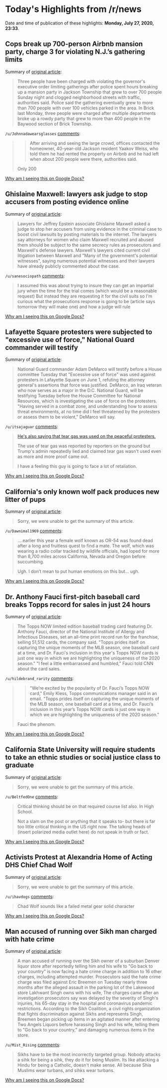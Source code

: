 # Today's Highlights from /r/news

Date and time of publication of these highlights: **Monday, July 27, 2020, 23:33**.

## Cops break up 700-person Airbnb mansion party, charge 3 for violating N.J.’s gathering limits

Summary of [original article](https://www.nj.com/news/2020/07/3-charged-after-cops-break-up-700-person-airbnb-mansion-party-that-violated-njs-gathering-limits.html):

> Three people have been charged with violating the governor's executive order limiting gatherings after police spent hours breaking up a mansion party in Jackson Township that grew to over 700 people Sunday night and clogged neighborhood streets with traffic, authorities said. Police said the gathering eventually grew to more than 700 people with over 100 vehicles parked in the area. In Brick last Monday, three people were charged after multiple departments broke up a rowdy party that grew to more than 400 people in the Baywood section of Brick Township.

`/u/Johnnadawearsglasses` [comments](https://www.reddit.com/r/news/comments/hz4v5l/cops_break_up_700person_airbnb_mansion_party/):

> >After arriving and seeing the large crowd, offices contacted the homeowner, 40-year-old Jackson resident Yaakov Weiss, who told them he had rented the property on Airbnb and he had left when about 200 people were there, authorities said.
> 
> Only 200

[Why am I seeing this on Google Docs?](https://docs.google.com/document/d/1Dc6We63vOXIZsc0op-Bt4abqkYjXzOigalQqFxmvvbM/edit?usp=sharing)

## Ghislaine Maxwell: lawyers ask judge to stop accusers from posting evidence online

Summary of [original article](https://www.theguardian.com/us-news/2020/jul/27/ghislaine-maxwell-lawyers-judge-accusers-internet):

> Lawyers for Jeffrey Epstein associate Ghislaine Maxwell asked a judge to stop her accusers from using evidence in the criminal case to boost civil lawsuits by posting materials to the internet. The lawyers say attorneys for women who claim Maxwell recruited and abused them should be subject to the same secrecy rules as prosecutors and Maxwell's defense lawyers. Maxwell's lawyers cited current civil litigation between Maxwell and "Many of the government's potential witnesses", saying numerous potential witnesses and their lawyers have already publicly commented about the case.

`/u/sanesociopath` [comments](https://www.reddit.com/r/news/comments/hz41ne/ghislaine_maxwell_lawyers_ask_judge_to_stop/):

> I assumed this was about trying to insure they can get an impartial jury when the time for the trial comes (which would be a reasonable request)
> But instead they are requesting it for the civil suits so I'm curious what the prosecutions response is going to be (article says tomorrow they will make one) and how a judge will rule

[Why am I seeing this on Google Docs?](https://docs.google.com/document/d/1Dc6We63vOXIZsc0op-Bt4abqkYjXzOigalQqFxmvvbM/edit?usp=sharing)

## Lafayette Square protesters were subjected to "excessive use of force," National Guard commander will testify

Summary of [original article](https://www.cbsnews.com/news/lafayette-square-protesters-were-subject-to-excessive-use-of-force-national-guard-commander-will-testify/):

> National Guard commander Adam DeMarco will testify before a House committee Tuesday that "Excessive use of force" was used against protesters in Lafayette Square on June 1, refuting the attorney general's assertions that force was justified. DeMarco, an Iraq veteran who now serves as a major in the D.C. National Guard, will be testifying Tuesday before the House Committee for National Resources, which is investigating the use of force on the protesters. "Having served in a combat zone, and understanding how to assess threat environments, at no time did I feel threatened by the protesters or assess them to be violent," DeMarco will say.

`/u/itsajaguar` [comments](https://www.reddit.com/r/news/comments/hz0wi0/lafayette_square_protesters_were_subjected_to/):

> [He's also saying that tear gas was used on the peaceful protesters.](https://www.washingtonpost.com/nation/2020/07/27/national-guard-commander-says-police-suddenly-moved-lafayette-square-protesters-used-excessive-force-clear-path-trump/)
> 
> The use of tear gas was reported by reporters on the ground but Trump's admin repeatedly lied and claimed tear gas wasn't used even as more and more proof came out. 
> 
> I have a feeling this guy is going to face a lot of retaliation.

[Why am I seeing this on Google Docs?](https://docs.google.com/document/d/1Dc6We63vOXIZsc0op-Bt4abqkYjXzOigalQqFxmvvbM/edit?usp=sharing)

## California's only known wolf pack produces new litter of pups

Summary of [original article](https://www.theguardian.com/environment/2020/jul/27/california-wolf-pack-litter-pups-lassen):

> Sorry, we were unable to get the summary of this article.

`/u/Dawnimal1969` [comments](https://www.reddit.com/r/news/comments/hyzjla/californias_only_known_wolf_pack_produces_new/):

> ....earlier this year a female wolf known as OR-54 was found dead after a long and fruitless quest to find a mate. The wolf, which was wearing a radio collar tracked by wildlife officials, had loped for more than 8,700 miles across California, Nevada and Oregon before succumbing.
> 
> Ugh. I don’t mean to put human emotions on this but... ugh.

[Why am I seeing this on Google Docs?](https://docs.google.com/document/d/1Dc6We63vOXIZsc0op-Bt4abqkYjXzOigalQqFxmvvbM/edit?usp=sharing)

## Dr. Anthony Fauci first-pitch baseball card breaks Topps record for sales in just 24 hours

Summary of [original article](https://www.news-press.com/story/sports/mlb/2020/07/27/dr-anthony-fauci-topps-baseball-card-breaks-company-sales-record/5519546002/):

> The Topps NOW limited edition baseball trading card featuring Dr. Anthony Fauci, director of the National Institute of Allergy and Infectious Diseases, set an all-time print record run for the franchise, selling 51,512 cards, the company said. "Topps prides itself on capturing the unique moments of the MLB season, one baseball card at a time, and Dr. Fauci's inclusion in this year's Topps NOW cards is just one way in which we are highlighting the uniqueness of the 2020 season." "I feel a little embarrassed and humbled," Fauci told CNN about the card sales.

`/u/hildebrand_rarity` [comments](https://www.reddit.com/r/news/comments/hyyebu/dr_anthony_fauci_firstpitch_baseball_card_breaks/):

> >	"We’re excited by the popularity of Dr. Fauci’s Topps NOW card," Emily Kless, Topps communications manager said in an email. "Topps prides itself on capturing the unique moments of the MLB season, one baseball card at a time, and Dr. Fauci’s inclusion in this year’s Topps NOW cards is just one way in which we are highlighting the uniqueness of the 2020 season."
> 
> Fauci the phenom.

[Why am I seeing this on Google Docs?](https://docs.google.com/document/d/1Dc6We63vOXIZsc0op-Bt4abqkYjXzOigalQqFxmvvbM/edit?usp=sharing)

## California State University will require students to take an ethnic studies or social justice class to graduate

Summary of [original article](https://www.cnn.com/2020/07/27/us/california-state-university-ethnic-studies-trnd/index.html?utm_source=feedburner&utm_medium=feed&utm_campaign=Feed%3A+rss%2Fcnn_latest+%28RSS%3A+CNN+-+Most+Recent%29):

> Sorry, we were unable to get the summary of this article.

`/u/BeltfedOne` [comments](https://www.reddit.com/r/news/comments/hyvc33/california_state_university_will_require_students/):

> Critical thinking should be on that required course list also.  In High School.
> 
> Not a slam on the post or anything that it speaks to- but there is far too little critical thinking in the US right now.  The talking heads of (insert polarized media outlet here) do not speak in truth or fact.

[Why am I seeing this on Google Docs?](https://docs.google.com/document/d/1Dc6We63vOXIZsc0op-Bt4abqkYjXzOigalQqFxmvvbM/edit?usp=sharing)

## Activists Protest at Alexandria Home of Acting DHS Chief Chad Wolf

Summary of [original article](https://www.alxnow.com/2020/07/27/activists-protest-at-alexandria-home-of-acting-dhs-chief-chad-wolf/):

> Sorry, we were unable to get the summary of this article.

`/u/ihavdogs` [comments](https://www.reddit.com/r/news/comments/hz28yy/activists_protest_at_alexandria_home_of_acting/):

> Chad Wolf sounds like a failed metal gear solid character

[Why am I seeing this on Google Docs?](https://docs.google.com/document/d/1Dc6We63vOXIZsc0op-Bt4abqkYjXzOigalQqFxmvvbM/edit?usp=sharing)

## Man accused of running over Sikh man charged with hate crime

Summary of [original article](https://www.nbcnews.com/news/asian-america/man-accused-running-over-sikh-man-charged-hate-crime-n1234803):

> A man accused of running over the Sikh owner of a suburban Denver liquor store after reportedly telling him and his wife to "Go back to your country" is now facing a hate crime charge in addition to 16 other charges, including attempted murder. Prosecutors said the hate crime charge was filed against Eric Breemen on Tuesday nearly three months after the alleged assault in the parking lot of the Lakewood store Lakhwant Singh owns with his wife, The charges came after an investigation prosecutors say was delayed by the severity of Singh's injuries, his 65-day stay in the hospital and coronavirus pandemic restrictions. According to the Sikh Coalition, a civil rights organization that fights discrimination against Sikhs and represents Singh, Breemen began picking up items in an agitated manner after entering Two Angels Liquors before harassing Singh and his wife, telling them to "Go back to your country," and damaging numerous items in the store.

`/u/Mist_Rising` [comments](https://www.reddit.com/r/news/comments/hywcpa/man_accused_of_running_over_sikh_man_charged_with/):

> Sikhs have to be the most incorrectly targeted group. Nobody attacks a sihk for being a sihk, they do it for being Muslim. Its like attacking a Hindu for being a Catholic, doesn't make sense. All because Shia Muslims wear turbans, and sihks wear turbans.

[Why am I seeing this on Google Docs?](https://docs.google.com/document/d/1Dc6We63vOXIZsc0op-Bt4abqkYjXzOigalQqFxmvvbM/edit?usp=sharing)

